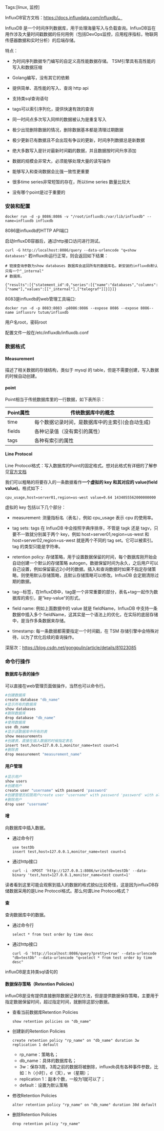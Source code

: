 Tags:[linux, 监控]

InfluxDB官方文档：https://docs.influxdata.com/influxdb/。

InfluxDB 是一个时间序列数据库，用于处理海量写入与负载查询。InfluxDB旨在用作涉及大量时间戳数据的任何用例（包括DevOps监控，应用程序指标，物联网传感器数据和实时分析）的后端存储。

特点：

- 为时间序列数据专门编写的自定义高性能数据存储。 TSM引擎具有高性能的写入和数据压缩

- Golang编写，没有其它的依赖

- 提供简单、高性能的写入、查询 http api

- 支持类sql查询语句

- tags可以索引序列化，提供快速有效的查询

- 同一时间点多次写入同样的数据被认为是重复写入

- 极少出现删除数据的情况，删除数据基本都是清理过期数据

- 极少更新已有数据且不会出现有争议的更新，时间序列数据总是新数据

- 绝大多数写入是针对最新时间戳的数据，并且数据按时间升序添加

- 数据的规模会非常大，必须能够处理大量的读写操作

- 能够写入和查询数据会比强一致性更重要

- 很多time series非常短暂的存在，所以time series 数量比较大

- 没有哪个point是过于重要的

### 安装和配置

```
docker run -d -p 8086:8086 -v "/root/influxdb:/var/lib/influxdb" --name=influxdb influxdb
```

8086是influxdb的HTTP API端口

启动InfluxDB容器后，通过http接口访问进行测试。

`curl -G http://localhost:8086/query --data-urlencode "q=show databases"`
若influxdb运行正常，则会返回如下结果：

```
# 链接查询参数为show databases 数据库会返回所有的数据库名，新安装的influxdb默认只有一个"_internal"
# 数据库。

{"results":[{"statement_id":0,"series":[{"name":"databases","columns":["name"],"values":[["_internal"],["telegraf"]]}]}]}
```

8083是influxdb的web管理工具端口:

`docker run -d -p 8083:8083 -p8086:8086 --expose 8086 --expose 8086--name influxsrv tutum/influxdb`

用户名root，密码root    

配置文件一般在/etc/influxdb/influxdb.conf

### 数据格式

#### Measurement

描述了相关数据的存储结构，类似于 mysql 的 table，但是不需要创建，写入数据的时候自动创建。

#### point

Point相当于传统数据库里的一行数据，如下表所示：

| Point属性 | 传统数据库中的概念                 |
| ------- | ------------------------- |
| time    | 每个数据记录时间，是数据库中的主索引(会自动生成) |
| fields  | 各种记录值（没有索引的属性）            |
| tags    | 各种有索引的属性                  |

#### Line Protocol

Line Protocol格式：写入数据库的Point的固定格式。想对此格式有详细的了解参见[官方文档](https://docs.influxdata.com/influxdb/v0.10/write_protocols/line/)

我们可以粗略的将要存入的一条数据看作**一个虚拟的 key 和其对应的 value(field value)**。格式如下：

```
cpu_usage,host=server01,region=us-west value=0.64 1434055562000000000
```

 虚拟的 key 包括以下几个部分： 

* measurement: 测量指标名（表名），例如 cpu_usage 表示 cpu 的使用率。

* tag sets: tags 在 InfluxDB 中会按照字典序排序，不管是 tagk 还是 tagv，只要不一致就分别属于两个 key，例如 host=server01,region=us-west 和 host=server02,region=us-west 就是两个不同的 tag set。它可以被索引。tag 的类型只能是字符串。
- retention policy: 存储策略，用于设置数据保留的时间，每个数据库刚开始会自动创建一个默认的存储策略 autogen，数据保留时间为永久，之后用户可以自己设置，例如保留最近2小时的数据。插入和查询数据时如果不指定存储策略，则使用默认存储策略，且默认存储策略可以修改。InfluxDB 会定期清除过期的数据。

- tag--标签，在InfluxDB中，tag是一个非常重要的部分，表名+tag一起作为数据库的索引，是“key-value”的形式。

- field name: 例如上面数据中的 value 就是 fieldName，InfluxDB 中支持一条数据中插入多个 fieldName，这其实是一个语法上的优化，在实际的底层存储中，是当作多条数据来存储。

- timestamp: 每一条数据都需要指定一个时间戳，在 TSM 存储引擎中会特殊对待，以为了优化后续的查询操作。

深层次：https://blog.csdn.net/gongpulin/article/details/81023085

### 命令行操作

#### 数据库与表的操作

可以直接在web管理页面做操作，当然也可以命令行。

```sh
#创建数据库
create database "db_name"
#显示所有的数据库
show databases
#删除数据库
drop database "db_name"
#使用数据库
use db_name
#显示该数据库中所有的表
show measurements
#创建表，直接在插入数据的时候指定表名
insert test,host=127.0.0.1,monitor_name=test count=1
#删除表
drop measurement "measurement_name"
```

#### 用户管理

```sh
#显示用户  
show users
#创建用户
create user "username" with password 'password'
#创建管理员权限用户create user "username" with password 'password' with all privileges
#删除用户
drop user "username"
```

#### 增

向数据库中插入数据。

- 通过命令行
  
  ```
  use testDb
  insert test,host=127.0.0.1,monitor_name=test count=1
  ```

- 通过http接口
  
  ```
  curl -i -XPOST 'http://127.0.0.1:8086/write?db=testDb' --data-binary 'test,host=127.0.0.1,monitor_name=test count=1'
  ```

读者看到这里可能会观察到插入的数据的格式貌似比较奇怪，这是因为influxDB存储数据采用的是Line Protocol格式。那么何谓Line Protoco格式？

#### 查

查询数据库中的数据。

- 通过命令行
  
  ```
  select * from test order by time desc
  ```

- 通过http接口
  
  ```
  curl -G 'http://localhost:8086/query?pretty=true' --data-urlencode "db=testDb" --data-urlencode "q=select * from test order by time desc"
  ```

influxDB是支持类sql语句的

#### 数据保存策略（Retention Policies）

influxDB是没有提供直接删除数据记录的方法，但是提供数据保存策略，主要用于指定数据保留时间，超过指定时间，就删除这部分数据。

- 查看当前数据库Retention Policies
  
  ```
  show retention policies on "db_name"
  ```

- 创建新的Retention Policies
  
  ```
  create retention policy "rp_name" on "db_name" duration 3w replication 1 default
  ```
  
  - rp_name：策略名；
  - db_name：具体的数据库名；
  - 3w：保存3周，3周之前的数据将被删除，influxdb具有各种事件参数，比如：h（小时），d（天），w（星期）；
  - replication 1：副本个数，一般为1就可以了；
  - default：设置为默认策略

- 修改Retention Policies
  
  ```
  alter retention policy "rp_name" on "db_name" duration 30d default
  ```

- 删除Retention Policies
  
  ```
  drop retention policy "rp_name"
  ```
